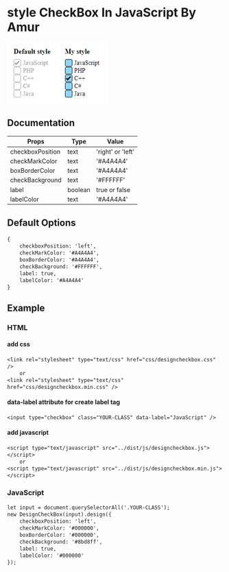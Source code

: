 # style CheckBox In JavaScript By Amur

<img src="img/checkbox.png" />

## Documentation

| Props               | Type      | Value              |
| ------------------- | --------- | ------------------ |
| checkboxPosition    | text      | 'right' or 'left'  |
| checkMarkColor      | text      | '#A4A4A4'          |
| boxBorderColor      | text      | '#A4A4A4'          |
| checkBackground     | text      | '#FFFFFF'          |
| label               | boolean   | true or false      |
| labelColor          | text      | '#A4A4A4'          |

## Default Options

    {
        checkboxPosition: 'left',
        checkMarkColor: '#A4A4A4',
        boxBorderColor: '#A4A4A4',
        checkBackground: '#FFFFFF',
        label: true,
        labelColor: '#A4A4A4'
    }

## Example

### HTML
#### add css

    <link rel="stylesheet" type="text/css" href="css/designcheckbox.css" />
        or
    <link rel="stylesheet" type="text/css" href="css/designcheckbox.min.css" />

#### data-label attribute for create label tag

    <input type="checkbox" class="YOUR-CLASS" data-label="JavaScript" />

#### add javascript

    <script type="text/javascript" src="../dist/js/designcheckbox.js"></script>
        or
    <script type="text/javascript" src="../dist/js/designcheckbox.min.js"></script>

### JavaScript

    let input = document.querySelectorAll('.YOUR-CLASS');
    new DesignCheckBox(input).design({
        checkboxPosition: 'left',
        checkMarkColor: '#000000',
        boxBorderColor: '#000000',
        checkBackground: '#8bd8ff',
        label: true,
        labelColor: '#000000'
    });